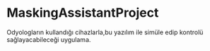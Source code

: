 # MaskingAssistantProject
Odyologların kullandığı cihazlarla,bu yazılım ile simüle edip kontrolü sağlayacabileceği uygulama.

